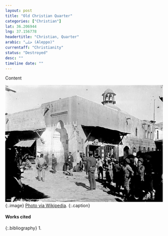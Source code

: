 ```yaml
---
layout: post
title: "Old Christian Quarter"
categories: ["Christian"]
lat: 36.206944
lng: 37.156778
headertitle: "Christian, Quarter"
arabic: "حلب (Aleppo)"
currentaff: "Christianity"
status: "Destroyed"
desc: ""
timeline date: ""
---
```

Content

![Old Christian Quarter](images/oldquarter.jpeg)
   {:.image}
[Photo via Wikipedia](https://en.wikipedia.org/wiki/Al-Jdayde#/media/File:Alep_Jdeid%C3%A9_Bretocq_FRAD027_6Fi00030.jpg).
   {:.caption}

#### Works cited

{:.bibliography}
1. 